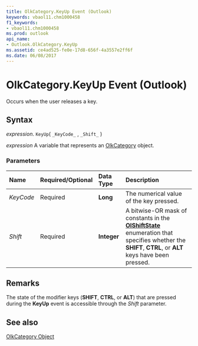 ```yaml
---
title: OlkCategory.KeyUp Event (Outlook)
keywords: vbaol11.chm1000458
f1_keywords:
- vbaol11.chm1000458
ms.prod: outlook
api_name:
- Outlook.OlkCategory.KeyUp
ms.assetid: ce4ad525-fe0e-17d8-656f-4a3557e2ff6f
ms.date: 06/08/2017
---
```



# OlkCategory.KeyUp Event (Outlook)

Occurs when the user releases a key.


## Syntax

 _expression_. `KeyUp`( `_KeyCode_` , `_Shift_` )

 _expression_ A variable that represents an [OlkCategory](./Outlook.OlkCategory.md) object.


### Parameters



|**Name**|**Required/Optional**|**Data Type**|**Description**|
|:-----|:-----|:-----|:-----|
| _KeyCode_|Required| **Long**|The numerical value of the key pressed.|
| _Shift_|Required| **Integer**|A bitwise-OR mask of constants in the  **[OlShiftState](Outlook.OlShiftState.md)** enumeration that specifies whether the **SHIFT**,  **CTRL**, or  **ALT** keys have been pressed.|

## Remarks

The state of the modifier keys (**SHIFT**,  **CTRL**, or  **ALT**) that are pressed during the  **KeyUp** event is accessible through the _Shift_ parameter.


## See also


[OlkCategory Object](Outlook.OlkCategory.md)

